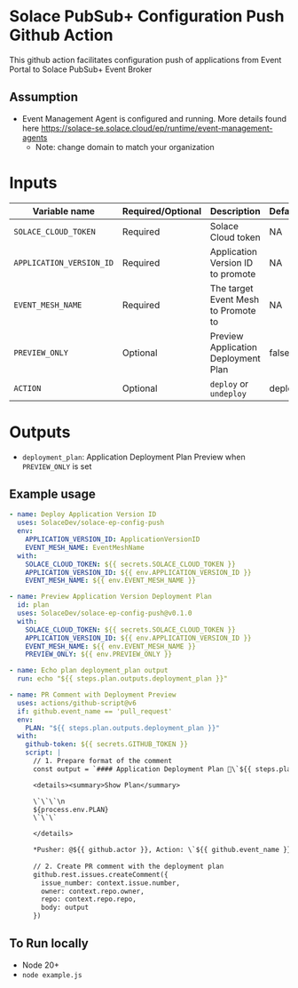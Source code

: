 # Solace PubSub+ Configuration Push Github Action
This github action facilitates configuration push of applications from Event Portal to Solace PubSub+ Event Broker

## Assumption
- Event Management Agent is configured and running. More details found here https://solace-se.solace.cloud/ep/runtime/event-management-agents
  - Note: change domain to match your organization

# Inputs

  | Variable name  | Required/Optional | Description | Default |
  | ------------- | ------------- | ------------- | ------------- |
  | `SOLACE_CLOUD_TOKEN`  | Required  | Solace Cloud token | NA |
  | `APPLICATION_VERSION_ID`  | Required  | Application Version ID to promote | NA |
  | `EVENT_MESH_NAME`  | Required  | The target Event Mesh to Promote to | NA |
  | `PREVIEW_ONLY`  | Optional  | Preview Application Deployment Plan | false |
  | `ACTION`  | Optional  | `deploy` or `undeploy` | deploy |

# Outputs
- `deployment_plan`: Application Deployment Plan Preview when `PREVIEW_ONLY` is set


## Example usage

```yaml
- name: Deploy Application Version ID
  uses: SolaceDev/solace-ep-config-push
  env: 
    APPLICATION_VERSION_ID: ApplicationVersionID
    EVENT_MESH_NAME: EventMeshName
  with:
    SOLACE_CLOUD_TOKEN: ${{ secrets.SOLACE_CLOUD_TOKEN }}
    APPLICATION_VERSION_ID: ${{ env.APPLICATION_VERSION_ID }}
    EVENT_MESH_NAME: ${{ env.EVENT_MESH_NAME }}
```

```yaml
- name: Preview Application Version Deployment Plan
  id: plan
  uses: SolaceDev/solace-ep-config-push@v0.1.0
  with:
    SOLACE_CLOUD_TOKEN: ${{ secrets.SOLACE_CLOUD_TOKEN }}
    APPLICATION_VERSION_ID: ${{ env.APPLICATION_VERSION_ID }}
    EVENT_MESH_NAME: ${{ env.EVENT_MESH_NAME }}
    PREVIEW_ONLY: ${{ env.PREVIEW_ONLY }}

- name: Echo plan deployment_plan output
  run: echo "${{ steps.plan.outputs.deployment_plan }}"

- name: PR Comment with Deployment Preview
  uses: actions/github-script@v6
  if: github.event_name == 'pull_request'
  env:
    PLAN: "${{ steps.plan.outputs.deployment_plan }}"
  with:
    github-token: ${{ secrets.GITHUB_TOKEN }}
    script: |
      // 1. Prepare format of the comment
      const output = `#### Application Deployment Plan 📖\`${{ steps.plan.outcome }}\`

      <details><summary>Show Plan</summary>

      \`\`\`\n
      ${process.env.PLAN}
      \`\`\`

      </details>

      *Pusher: @${{ github.actor }}, Action: \`${{ github.event_name }}\` *`;
      
      // 2. Create PR comment with the deployment plan
      github.rest.issues.createComment({
        issue_number: context.issue.number,
        owner: context.repo.owner,
        repo: context.repo.repo,
        body: output
      })
```

## To Run locally
- Node 20+
- `node example.js`